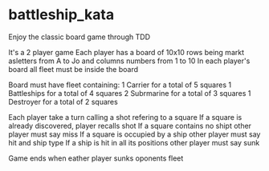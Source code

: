 # battleship_kata
Enjoy the classic board game through TDD

It's a 2 player game 
Each player has a board of 10x10 rows being markt asletters from A to Jo and columns numbers from 1 to 10
In each player's board all fleet must be inside the board

Board must have fleet containing:
1 Carrier for a total of 5 squares
1 Battleships for a total of 4 squares
2 Subrmarine for a total of 3 squares
1 Destroyer for a total of 2 squares

Each player take a turn calling a shot refering to a square
If a square is already discovered, player recalls shot
If a square contains no shipt other player must say miss
If a square is occupied by a ship other player must say hit and ship type
If a ship is hit in all its positions other player must say sunk

Game ends when eather player sunks oponents fleet


